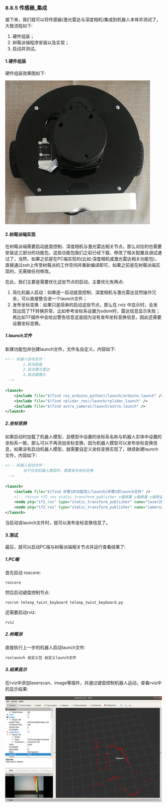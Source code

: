 ### 8.8.5 传感器\_集成

接下来，我们就可以将传感器\(激光雷达与深度相机\)集成到机器人本体并测试了，大致流程如下:

1. 硬件组装；
2. 树莓派端程序安装以及实现；
3. 启动并测试。

#### 1.硬件组装

硬件组装效果图如下:

![](/assets/传感器集成效果图.PNG)

#### 2.树莓派端实现

在树莓派端需要启动底盘控制、深度相机与激光雷达相关节点，那么对应的也需要安装这三部分的功能包，这些功能包我们之前已经下载、修改了相关配置且调试通过了，当然，如果之前是在PC端实现的\(比如:深度相机或激光雷达相关功能包\)，直接通过ssh上传至树莓派的工作空间并重新编译即可，如果之前是在树莓派端实现的，无需做任何修改。

在此，我们主要是需要优化这些节点的启动，主要优化有两点:

1. 简化机器人启动：如果逐一启动底盘控制、深度相机与激光雷达显然操作冗余，可以直接整合进一个launch文件；
2. 发布坐标变换：如果只是简单的启动这些节点，那么在 rviz 中显示时，会发现出现了TF转换异常，比如参考坐标系设置为odom时，雷达信息显示失败；再比如TF插件中会给出警告信息这是因为没有发布坐标变换信息，因此还需要设置坐标变换。

##### 1.launch文件

新建功能包并创建launch文件，文件名自定义，内容如下:

```xml
<!-- 机器人启动文件：
        1.启动底盘
        2.启动激光雷达
        3.启动摄像头
 -->

<launch>
    <include file="$(find ros_arduino_python)/launch/arduino.launch" />
    <include file="$(find rplidar_ros)/launch/rplidar.launch" />
    <include file="$(find astra_camera)/launch/astra.launch" />
</launch>
```

##### 2.坐标变换

如果启动时加载了机器人模型，且模型中设置的坐标系名称与机器人实体中设置的坐标系一致，那么可以不再添加坐标变换，因为机器人模型可以发布坐标变换信息，如果没有启动机器人模型，就需要自定义坐标变换实现了，继续新建launch文件，内容如下:

```xml
<!-- 机器人启动文件：
        当不包含机器人模型时，需要发布坐标变换
 -->

<launch>
    <include file="$(find 步骤1的功能包)/launch/步骤1的launch文件" />
    <!-- rosrun tf2_ros static_transform_publisher x偏移量 y偏移量 z偏移量 z偏行角度、y俯仰角度、x翻过角度 父级坐标系 子级坐标系 -->
    <node pkg="tf2_ros" type="static_transform_publisher" name="laser2basefootprint" args="0 0 0.16 3.14159 0 0  /base_footprint /laser" />
    <node pkg="tf2_ros" type="static_transform_publisher" name="camera2basefootprint" args="0.08 0 0.13 0 0 0  /base_footprint /camera_link" />
</launch>
```

当启动该launch文件时，就可以发布坐标变换信息了。

#### 3.测试

最后，就可以启动PC端与树莓派端相关节点并运行查看结果了:

##### 1.PC端

首先启动 roscore:

```
roscore
```

然后启动键盘控制节点:

```
rosrun teleop_twist_keyboard teleop_twist_keyboard.py
```

还需要启动rviz:

```
rviz
```

##### 2.树莓派

直接执行上一步的机器人启动launch文件:

```
roslaunch 自定义包 自定义launch文件
```

##### 3.结果显示

在rviz中添加laserscan、image等插件，并通过键盘控制机器人运动，查看rviz中的显示结果:

![](/assets/机器人硬件集成测试.PNG)

